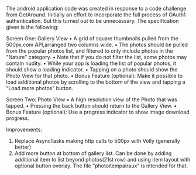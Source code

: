 The android application code was created in response to a code challenge from GetAround.
Initially an effort to incorporate the full process of OAuth1 authentication.  But this
turned out to be unnecessary.  The specification given is the following:

Screen One: Gallery View
• A grid of square thumbnails pulled from the 500px.com API,arranged two columns wide.
• The photos should be pulled from the popular photos list, and filtered to only include photos in the "Nature" category.
• Note that if you do not filter the list, some photos may contain nudity.
• While your app is loading the list of popular photos, it should show a loading indicator.
• Tapping on a photo should show the Photo View for that photo.
• Bonus Feature (optional): Make it possible to load additional
photos by scrolling to the bottom of the view and tapping a “Load more photos” button.

Screen Two: Photo View
• A high resolution view of the Photo that was tapped.
• Pressing the back button should return to the Gallery View.
• Bonus Feature (optional): Use a progress indicator to show
image download progress.

Improvements:
  1. Replace AsyncTasks making http calls to 500px with Volly (generally better)
  2. Add more button at bottom of gallery list.  Can be done by adding
  additional item to list beyond photos(21st row) and using item layout
  with optional button overlay. The file "photoitempairaux" is intended for that.
